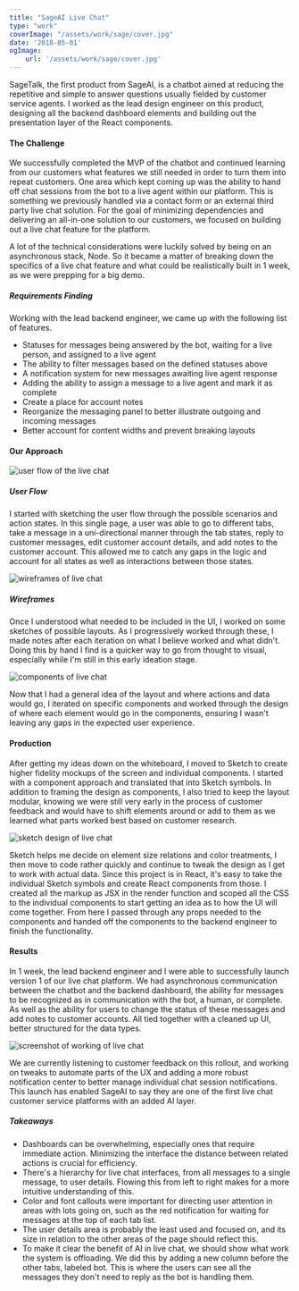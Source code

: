 ```yaml
---
title: "SageAI Live Chat"
type: "work"
coverImage: "/assets/work/sage/cover.jpg"
date: '2018-05-01'
ogImage:
    url: '/assets/work/sage/cover.jpg'
---
```

SageTalk, the first product from SageAI, is a chatbot aimed at reducing the repetitive and simple to answer questions usually fielded by customer service agents. I worked as the lead design engineer on this product, designing all the backend dashboard elements and building out the presentation layer of the React components.

#### The Challenge
We successfully completed the MVP of the chatbot and continued learning from our customers what features we still needed in order to turn them into repeat customers. One area which kept coming up was the ability to hand off chat sessions from the bot to a live agent within our platform. This is something we previously handled via a contact form or an external third party live chat solution. For the goal of minimizing dependencies and delivering an all-in-one solution to our customers, we focused on building out a live chat feature for the platform.

A lot of the technical considerations were luckily solved by being on an asynchronous stack, Node. So it became a matter of breaking down the specifics of a live chat feature and what could be realistically built in 1 week, as we were prepping for a big demo.

##### Requirements Finding
Working with the lead backend engineer, we came up with the following list of features.
- Statuses for messages being answered by the bot, waiting for a live person, and assigned to a live agent
- The ability to filter messages based on the defined statuses above
- A notification system for new messages awaiting live agent response
- Adding the ability to assign a message to a live agent and mark it as complete
- Create a place for account notes
- Reorganize the messaging panel to better illustrate outgoing and incoming messages
- Better account for content widths and prevent breaking layouts

#### Our Approach

![user flow of the live chat](/assets/work/sage/sagelivechat-userflow.jpg)

##### User Flow
I started with sketching the user flow through the possible scenarios and action states. In this single page, a user was able to go to different tabs, take a message in a uni-directional manner through the tab states, reply to customer messages, edit customer account details, and add notes to the customer account. This allowed me to catch any gaps in the logic and account for all states as well as interactions between those states.

![wireframes of live chat](/assets/work/sage/sagelivechat-wireframe.jpg)

##### Wireframes

Once I understood what needed to be included in the UI, I worked on some sketches of possible layouts. As I progressively worked through these, I made notes after each iteration on what I believe worked and what didn't. Doing this by hand I find is a quicker way to go from thought to visual, especially while I'm still in this early ideation stage.

![components of live chat](/assets/work/sage/sagelivechat-components.jpg)


Now that I had a general idea of the layout and where actions and data would go, I iterated on specific components and worked through the design of where each element would go in the components, ensuring I wasn't leaving any gaps in the expected user experience.

#### Production
After getting my ideas down on the whiteboard, I moved to Sketch to create higher fidelity mockups of the screen and individual components. I started with a component approach and translated that into Sketch symbols. In addition to framing the design as components, I also tried to keep the layout modular, knowing we were still very early in the process of customer feedback and would have to shift elements around or add to them as we learned what parts worked best based on customer research.

![sketch design of live chat](/assets/work/sage/sagelivechat-sketch.jpg)

Sketch helps me decide on element size relations and color treatments, I then move to code rather quickly and continue to tweak the design as I get to work with actual data. Since this project is in React, it's easy to take the individual Sketch symbols and create React components from those. I created all the markup as JSX in the render function and scoped all the CSS to the individual components to start getting an idea as to how the UI will come together. From here I passed through any props needed to the components and handed off the components to the backend engineer to finish the functionality.

#### Results
In 1 week, the lead backend engineer and I were able to successfully launch version 1 of our live chat platform. We had asynchronous communication between the chatbot and the backend dashboard, the ability for messages to be recognized as in communication with the bot, a human, or complete. As well as the ability for users to change the status of these messages and add notes to customer accounts. All tied together with a cleaned up UI, better structured for the data types.

![screenshot of working of live chat](/assets/work/sage/sagelivechat-browser.jpg)

We are currently listening to customer feedback on this rollout, and working on tweaks to automate parts of the UX and adding a more robust notification center to better manage individual chat session notifications. This launch has enabled SageAI to say they are one of the first live chat customer service platforms with an added AI layer. 

##### Takeaways
- Dashboards can be overwhelming, especially ones that require immediate action. Minimizing the interface the distance between related actions is crucial for efficiency.
- There's a hierarchy for live chat interfaces, from all messages to a single message, to user details. Flowing this from left to right makes for a more intuitive understanding of this.
- Color and font callouts were important for directing user attention in areas with lots going on, such as the red notification for waiting for messages at the top of each tab list.
- The user details area is probably the least used and focused on, and its size in relation to the other areas of the page should reflect this.
- To make it clear the benefit of AI in live chat, we should show what work the system is offloading. We did this by adding a new column before the other tabs, labeled bot. This is where the users can see all the messages they don't need to reply as the bot is handling them.
